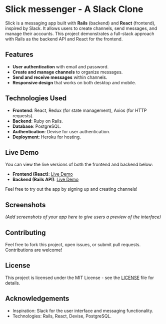 # Slick messenger - A Slack Clone

Slick is a messaging app built with **Rails** (backend) and **React** (frontend), inspired by Slack. It allows users to create channels, send messages, and manage their accounts. This project demonstrates a full-stack approach with Rails as the backend API and React for the frontend.

## Features
- **User authentication** with email and password.
- **Create and manage channels** to organize messages.
- **Send and receive messages** within channels.
- **Responsive design** that works on both desktop and mobile.

## Technologies Used
- **Frontend**: React, Redux (for state management), Axios (for HTTP requests).
- **Backend**: Ruby on Rails.
- **Database**: PostgreSQL.
- **Authentication**: Devise for user authentication.
- **Deployment**: Heroku for hosting.

## Live Demo
You can view the live versions of both the frontend and backend below:

- **Frontend (React)**: [Live Demo](https://frontend-link-to-your-app.herokuapp.com)
- **Backend (Rails API)**: [Live Demo](https://backend-link-to-your-api.herokuapp.com)

Feel free to try out the app by signing up and creating channels!

## Screenshots
*(Add screenshots of your app here to give users a preview of the interface)*

## Contributing

Feel free to fork this project, open issues, or submit pull requests. Contributions are welcome!

## License
This project is licensed under the MIT License - see the [LICENSE](LICENSE) file for details.

## Acknowledgements
- Inspiration: Slack for the user interface and messaging functionality.
- Technologies: Rails, React, Devise, PostgreSQL.


